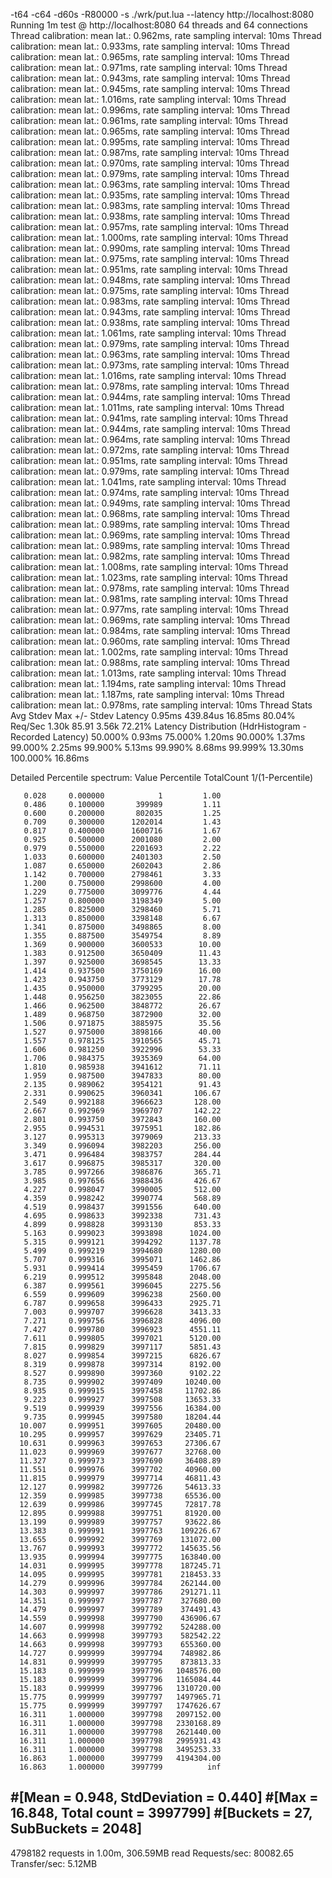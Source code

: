 -t64 -c64 -d60s -R80000 -s ./wrk/put.lua --latency http://localhost:8080
Running 1m test @ http://localhost:8080
  64 threads and 64 connections
  Thread calibration: mean lat.: 0.962ms, rate sampling interval: 10ms
  Thread calibration: mean lat.: 0.933ms, rate sampling interval: 10ms
  Thread calibration: mean lat.: 0.965ms, rate sampling interval: 10ms
  Thread calibration: mean lat.: 0.971ms, rate sampling interval: 10ms
  Thread calibration: mean lat.: 0.943ms, rate sampling interval: 10ms
  Thread calibration: mean lat.: 0.945ms, rate sampling interval: 10ms
  Thread calibration: mean lat.: 1.016ms, rate sampling interval: 10ms
  Thread calibration: mean lat.: 0.996ms, rate sampling interval: 10ms
  Thread calibration: mean lat.: 0.961ms, rate sampling interval: 10ms
  Thread calibration: mean lat.: 0.965ms, rate sampling interval: 10ms
  Thread calibration: mean lat.: 0.995ms, rate sampling interval: 10ms
  Thread calibration: mean lat.: 0.987ms, rate sampling interval: 10ms
  Thread calibration: mean lat.: 0.970ms, rate sampling interval: 10ms
  Thread calibration: mean lat.: 0.979ms, rate sampling interval: 10ms
  Thread calibration: mean lat.: 0.963ms, rate sampling interval: 10ms
  Thread calibration: mean lat.: 0.935ms, rate sampling interval: 10ms
  Thread calibration: mean lat.: 0.983ms, rate sampling interval: 10ms
  Thread calibration: mean lat.: 0.938ms, rate sampling interval: 10ms
  Thread calibration: mean lat.: 0.957ms, rate sampling interval: 10ms
  Thread calibration: mean lat.: 1.000ms, rate sampling interval: 10ms
  Thread calibration: mean lat.: 0.990ms, rate sampling interval: 10ms
  Thread calibration: mean lat.: 0.975ms, rate sampling interval: 10ms
  Thread calibration: mean lat.: 0.951ms, rate sampling interval: 10ms
  Thread calibration: mean lat.: 0.948ms, rate sampling interval: 10ms
  Thread calibration: mean lat.: 0.975ms, rate sampling interval: 10ms
  Thread calibration: mean lat.: 0.983ms, rate sampling interval: 10ms
  Thread calibration: mean lat.: 0.943ms, rate sampling interval: 10ms
  Thread calibration: mean lat.: 0.938ms, rate sampling interval: 10ms
  Thread calibration: mean lat.: 1.061ms, rate sampling interval: 10ms
  Thread calibration: mean lat.: 0.979ms, rate sampling interval: 10ms
  Thread calibration: mean lat.: 0.963ms, rate sampling interval: 10ms
  Thread calibration: mean lat.: 0.973ms, rate sampling interval: 10ms
  Thread calibration: mean lat.: 1.016ms, rate sampling interval: 10ms
  Thread calibration: mean lat.: 0.978ms, rate sampling interval: 10ms
  Thread calibration: mean lat.: 0.944ms, rate sampling interval: 10ms
  Thread calibration: mean lat.: 1.011ms, rate sampling interval: 10ms
  Thread calibration: mean lat.: 0.941ms, rate sampling interval: 10ms
  Thread calibration: mean lat.: 0.944ms, rate sampling interval: 10ms
  Thread calibration: mean lat.: 0.964ms, rate sampling interval: 10ms
  Thread calibration: mean lat.: 0.972ms, rate sampling interval: 10ms
  Thread calibration: mean lat.: 0.951ms, rate sampling interval: 10ms
  Thread calibration: mean lat.: 0.979ms, rate sampling interval: 10ms
  Thread calibration: mean lat.: 1.041ms, rate sampling interval: 10ms
  Thread calibration: mean lat.: 0.974ms, rate sampling interval: 10ms
  Thread calibration: mean lat.: 0.949ms, rate sampling interval: 10ms
  Thread calibration: mean lat.: 0.968ms, rate sampling interval: 10ms
  Thread calibration: mean lat.: 0.989ms, rate sampling interval: 10ms
  Thread calibration: mean lat.: 0.969ms, rate sampling interval: 10ms
  Thread calibration: mean lat.: 0.989ms, rate sampling interval: 10ms
  Thread calibration: mean lat.: 0.982ms, rate sampling interval: 10ms
  Thread calibration: mean lat.: 1.008ms, rate sampling interval: 10ms
  Thread calibration: mean lat.: 1.023ms, rate sampling interval: 10ms
  Thread calibration: mean lat.: 0.978ms, rate sampling interval: 10ms
  Thread calibration: mean lat.: 0.981ms, rate sampling interval: 10ms
  Thread calibration: mean lat.: 0.977ms, rate sampling interval: 10ms
  Thread calibration: mean lat.: 0.969ms, rate sampling interval: 10ms
  Thread calibration: mean lat.: 0.984ms, rate sampling interval: 10ms
  Thread calibration: mean lat.: 0.960ms, rate sampling interval: 10ms
  Thread calibration: mean lat.: 1.002ms, rate sampling interval: 10ms
  Thread calibration: mean lat.: 0.988ms, rate sampling interval: 10ms
  Thread calibration: mean lat.: 1.013ms, rate sampling interval: 10ms
  Thread calibration: mean lat.: 1.194ms, rate sampling interval: 10ms
  Thread calibration: mean lat.: 1.187ms, rate sampling interval: 10ms
  Thread calibration: mean lat.: 0.978ms, rate sampling interval: 10ms
  Thread Stats   Avg      Stdev     Max   +/- Stdev
    Latency     0.95ms  439.84us  16.85ms   80.04%
    Req/Sec     1.30k    85.91     3.56k    72.21%
  Latency Distribution (HdrHistogram - Recorded Latency)
 50.000%    0.93ms
 75.000%    1.20ms
 90.000%    1.37ms
 99.000%    2.25ms
 99.900%    5.13ms
 99.990%    8.68ms
 99.999%   13.30ms
100.000%   16.86ms

  Detailed Percentile spectrum:
       Value   Percentile   TotalCount 1/(1-Percentile)

       0.028     0.000000            1         1.00
       0.486     0.100000       399989         1.11
       0.600     0.200000       802035         1.25
       0.709     0.300000      1202014         1.43
       0.817     0.400000      1600716         1.67
       0.925     0.500000      2001080         2.00
       0.979     0.550000      2201693         2.22
       1.033     0.600000      2401303         2.50
       1.087     0.650000      2602043         2.86
       1.142     0.700000      2798461         3.33
       1.200     0.750000      2998600         4.00
       1.229     0.775000      3099776         4.44
       1.257     0.800000      3198349         5.00
       1.285     0.825000      3298460         5.71
       1.313     0.850000      3398148         6.67
       1.341     0.875000      3498865         8.00
       1.355     0.887500      3549754         8.89
       1.369     0.900000      3600533        10.00
       1.383     0.912500      3650409        11.43
       1.397     0.925000      3698545        13.33
       1.414     0.937500      3750169        16.00
       1.423     0.943750      3773129        17.78
       1.435     0.950000      3799295        20.00
       1.448     0.956250      3823055        22.86
       1.466     0.962500      3848772        26.67
       1.489     0.968750      3872900        32.00
       1.506     0.971875      3885975        35.56
       1.527     0.975000      3898166        40.00
       1.557     0.978125      3910565        45.71
       1.606     0.981250      3922996        53.33
       1.706     0.984375      3935369        64.00
       1.810     0.985938      3941612        71.11
       1.959     0.987500      3947833        80.00
       2.135     0.989062      3954121        91.43
       2.331     0.990625      3960341       106.67
       2.549     0.992188      3966623       128.00
       2.667     0.992969      3969707       142.22
       2.801     0.993750      3972843       160.00
       2.955     0.994531      3975951       182.86
       3.127     0.995313      3979069       213.33
       3.349     0.996094      3982203       256.00
       3.471     0.996484      3983757       284.44
       3.617     0.996875      3985317       320.00
       3.785     0.997266      3986876       365.71
       3.985     0.997656      3988436       426.67
       4.227     0.998047      3990005       512.00
       4.359     0.998242      3990774       568.89
       4.519     0.998437      3991556       640.00
       4.695     0.998633      3992338       731.43
       4.899     0.998828      3993130       853.33
       5.163     0.999023      3993898      1024.00
       5.315     0.999121      3994292      1137.78
       5.499     0.999219      3994680      1280.00
       5.707     0.999316      3995071      1462.86
       5.931     0.999414      3995459      1706.67
       6.219     0.999512      3995848      2048.00
       6.387     0.999561      3996045      2275.56
       6.559     0.999609      3996238      2560.00
       6.787     0.999658      3996433      2925.71
       7.003     0.999707      3996628      3413.33
       7.271     0.999756      3996828      4096.00
       7.427     0.999780      3996923      4551.11
       7.611     0.999805      3997021      5120.00
       7.815     0.999829      3997117      5851.43
       8.027     0.999854      3997215      6826.67
       8.319     0.999878      3997314      8192.00
       8.527     0.999890      3997360      9102.22
       8.735     0.999902      3997409     10240.00
       8.935     0.999915      3997458     11702.86
       9.223     0.999927      3997508     13653.33
       9.519     0.999939      3997556     16384.00
       9.735     0.999945      3997580     18204.44
      10.007     0.999951      3997605     20480.00
      10.295     0.999957      3997629     23405.71
      10.631     0.999963      3997653     27306.67
      11.023     0.999969      3997677     32768.00
      11.327     0.999973      3997690     36408.89
      11.551     0.999976      3997702     40960.00
      11.815     0.999979      3997714     46811.43
      12.127     0.999982      3997726     54613.33
      12.359     0.999985      3997738     65536.00
      12.639     0.999986      3997745     72817.78
      12.895     0.999988      3997751     81920.00
      13.199     0.999989      3997757     93622.86
      13.383     0.999991      3997763    109226.67
      13.655     0.999992      3997769    131072.00
      13.767     0.999993      3997772    145635.56
      13.935     0.999994      3997775    163840.00
      14.031     0.999995      3997778    187245.71
      14.095     0.999995      3997781    218453.33
      14.279     0.999996      3997784    262144.00
      14.303     0.999997      3997786    291271.11
      14.351     0.999997      3997787    327680.00
      14.479     0.999997      3997789    374491.43
      14.559     0.999998      3997790    436906.67
      14.607     0.999998      3997792    524288.00
      14.663     0.999998      3997793    582542.22
      14.663     0.999998      3997793    655360.00
      14.727     0.999999      3997794    748982.86
      14.831     0.999999      3997795    873813.33
      15.183     0.999999      3997796   1048576.00
      15.183     0.999999      3997796   1165084.44
      15.183     0.999999      3997796   1310720.00
      15.775     0.999999      3997797   1497965.71
      15.775     0.999999      3997797   1747626.67
      16.311     1.000000      3997798   2097152.00
      16.311     1.000000      3997798   2330168.89
      16.311     1.000000      3997798   2621440.00
      16.311     1.000000      3997798   2995931.43
      16.311     1.000000      3997798   3495253.33
      16.863     1.000000      3997799   4194304.00
      16.863     1.000000      3997799          inf
#[Mean    =        0.948, StdDeviation   =        0.440]
#[Max     =       16.848, Total count    =      3997799]
#[Buckets =           27, SubBuckets     =         2048]
----------------------------------------------------------
  4798182 requests in 1.00m, 306.59MB read
Requests/sec:  80082.65
Transfer/sec:      5.12MB
